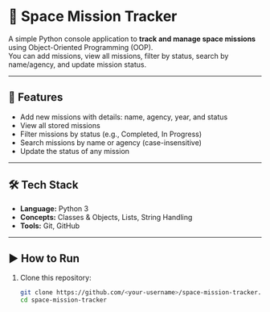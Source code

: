 # 🚀 Space Mission Tracker

A simple Python console application to **track and manage space missions** using Object-Oriented Programming (OOP).  
You can add missions, view all missions, filter by status, search by name/agency, and update mission status.

---

## 📌 Features
- Add new missions with details: name, agency, year, and status  
- View all stored missions  
- Filter missions by status (e.g., Completed, In Progress)  
- Search missions by name or agency (case-insensitive)  
- Update the status of any mission  

---

## 🛠️ Tech Stack
- **Language:** Python 3  
- **Concepts:** Classes & Objects, Lists, String Handling  
- **Tools:** Git, GitHub  

---

## ▶️ How to Run
1. Clone this repository:
   ```bash
   git clone https://github.com/<your-username>/space-mission-tracker.git
   cd space-mission-tracker
